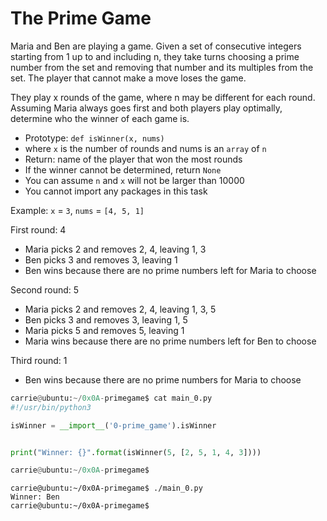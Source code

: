 # The Prime Game
Maria and Ben are playing a game. Given a set of consecutive integers starting from 1 up to and including n, they take turns choosing a prime number from the set and removing that number and its multiples from the set. The player that cannot make a move loses the game.<br>

They play x rounds of the game, where n may be different for each round. Assuming Maria always goes first and both players play optimally, determine who the winner of each game is.<br>

* Prototype: `def isWinner(x, nums)`<br>
* where `x` is the number of rounds and nums is an `array` of `n`<br>
* Return: name of the player that won the most rounds<br>
* If the winner cannot be determined, return `None`<br>
* You can assume `n` and `x` will not be larger than 10000<br>
* You cannot import any packages in this task<br>

Example:
`x` = `3`, `nums` = `[4, 5, 1]`

First round: 4
* Maria picks 2 and removes 2, 4, leaving 1, 3<br>
* Ben picks 3 and removes 3, leaving 1<br>
* Ben wins because there are no prime numbers left for Maria to choose<br>

Second round: 5<br>
* Maria picks 2 and removes 2, 4, leaving 1, 3, 5<br>
* Ben picks 3 and removes 3, leaving 1, 5<br>
* Maria picks 5 and removes 5, leaving 1<br>
* Maria wins because there are no prime numbers left for Ben to choose<br>

Third round: 1<br>
* Ben wins because there are no prime numbers for Maria to choose<br>

```python
carrie@ubuntu:~/0x0A-primegame$ cat main_0.py
#!/usr/bin/python3

isWinner = __import__('0-prime_game').isWinner


print("Winner: {}".format(isWinner(5, [2, 5, 1, 4, 3])))

carrie@ubuntu:~/0x0A-primegame$
```
```
carrie@ubuntu:~/0x0A-primegame$ ./main_0.py
Winner: Ben
carrie@ubuntu:~/0x0A-primegame$
```
